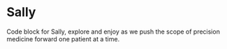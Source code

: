 # Sally
Code block for Sally, explore and enjoy as we push the scope of precision medicine forward one patient at a time.
